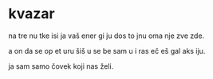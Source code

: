 # kvazar

na tre nu tke
isi ja vaš
ener gi ju
dos to jnu
oma nje
zve zde.

a on da
se op et
uru šiš u
se be sam u
i ras eč eš
gal aks iju.

ja sam samo
čovek
koji nas želi.
